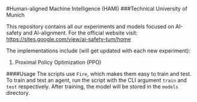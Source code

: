 #Human-aligned Machine Intelligence (HAMI)
###Technical University of Munich

This repository contains all our experiments and models focused on AI-safety 
and AI-alignment. For the official website visit:
https://sites.google.com/view/ai-safety-tum/home

The implementations include (will get updated with each new experiment):

1. Proximal Policy Optimization (PPO)

####Usage
The scripts use `Fire`, which makes them easy to train and test.
To train and test an agent, run the script with the CLI argument `train` and `test`
respectively. After training, the model will be stored in the `models` directory.